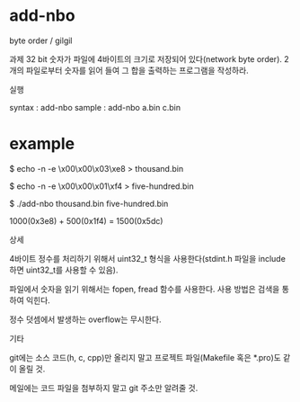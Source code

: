 # add-nbo
byte order / gilgil

과제
32 bit 숫자가 파일에 4바이트의 크기로 저장되어 있다(network byte order). 2개의 파일로부터 숫자를 읽어 들여 그 합을 출력하는 프로그램을 작성하라.

실행

syntax : add-nbo <file1> <file2>
sample : add-nbo a.bin c.bin

# example

$ echo -n -e \\x00\\x00\\x03\\xe8 > thousand.bin

$ echo -n -e \\x00\\x00\\x01\\xf4 > five-hundred.bin

$ ./add-nbo thousand.bin five-hundred.bin

1000(0x3e8) + 500(0x1f4) = 1500(0x5dc)



상세


4바이트 정수를 처리하기 위해서 uint32_t 형식을 사용한다(stdint.h 파일을 include하면 uint32_t를 사용할 수 있음).


파일에서 숫자을 읽기 위해서는 fopen, fread 함수를 사용한다. 사용 방법은 검색을 통하여 익힌다.


정수 덧셈에서 발생하는 overflow는 무시한다.



기타


git에는 소스 코드(h, c, cpp)만 올리지 말고 프로젝트 파일(Makefile 혹은 *.pro)도 같이 올릴 것.


메일에는 코드 파일을 첨부하지 말고 git 주소만 알려줄 것.
